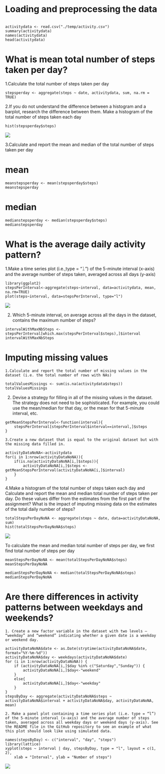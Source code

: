 # Loading and preprocessing the data

```{r, echo=TRUE}

activitydata <- read.csv("./temp/activity.csv")
summary(activitydata)
names(activitydata)
head(activitydata)
```

# What is mean total number of steps taken per day?

  1.Calculate the total number of steps taken per day
```{r, echo=TRUE} 
stepsperday <- aggregate(steps ~ date, activitydata, sum, na.rm = TRUE)
```

  2.If you do not understand the difference between a histogram and a barplot, research the difference between them. Make a histogram of the total number of steps taken each day
```{r}
hist(stepsperday$steps)
```
![](figure/Rplot1.png)

   3.Calculate and report the mean and median of the total number of steps taken per day
   # mean
```{r}
meanstepsperday <- mean(stepsperday$steps)
meanstepsperday
```
   # median
```{r}
medianstepsperday <- median(stepsperday$steps)
medianstepsperday
```

# What is the average daily activity pattern?
  1.Make a time series plot (i.e.,type = “𝚕”) of the 5-minute interval (x-axis) and the average number of steps taken, averaged across all days (y-axis)
  
```{r, echo=TRUE}
library(ggplot2)
stepsPerInterval<-aggregate(steps~interval, data=activitydata, mean, na.rm=TRUE)
plot(steps~interval, data=stepsPerInterval, type="l")
```
![](figure/Rplot2.png)
  
  2. Which 5-minute interval, on average across all the days in the dataset, contains the maximum number of steps?
```{r, echo=TRUE}
intervalWithMaxNbSteps <- stepsPerInterval[which.max(stepsPerInterval$steps),]$interval
intervalWithMaxNbSteps
```

# Imputing missing values

    1.Calculate and report the total number of missing values in the dataset (i.e. the total number of rows with 𝙽𝙰s)
```{r, echo=TRUE}
totalValuesMissings <- sum(is.na(activitydata$steps))
totalValuesMissings
```

   2. Devise a strategy for filling in all of the missing values in the dataset. The strategy does not need to be  sophisticated. For example, you could use the mean/median for that day, or the mean for that 5-minute interval, etc.
```{r, echo=TRUE}
getMeanStepsPerInterval<-function(interval){
    stepsPerInterval[stepsPerInterval$interval==interval,]$steps
}
```


    3.Create a new dataset that is equal to the original dataset but with the missing data filled in.
```{r, echo=TRUE}
activityDataNoNA<-activitydata
for(i in 1:nrow(activityDataNoNA)){
    if(is.na(activityDataNoNA[i,]$steps)){
        activityDataNoNA[i,]$steps <- getMeanStepsPerInterval(activityDataNoNA[i,]$interval)
    }
}
```
    

   4.Make a histogram of the total number of steps taken each day and Calculate and report the mean and median total number of steps taken per day. Do these values differ from the estimates from the first part of the assignment? What is the impact of imputing missing data on the estimates of the total daily number of steps?
```{r, echo=TRUE}
totalStepsPerDayNoNA <- aggregate(steps ~ date, data=activityDataNoNA, sum)
hist(totalStepsPerDayNoNA$steps)
```
![](figure/Rplot3.png)

To calculate the mean and median total number of steps per day, we first find total number of steps per day
```{r, echo = TRUE}
meanStepsPerDayNoNA <- mean(totalStepsPerDayNoNA$steps)
meanStepsPerDayNoNA

medianStepsPerDayNoNA <- median(totalStepsPerDayNoNA$steps)
medianStepsPerDayNoNA
```


# Are there differences in activity patterns between weekdays and weekends?

    1. Create a new factor variable in the dataset with two levels – “weekday” and “weekend” indicating whether a given date is a weekday or weekend day.
```{r, echo=TRUE}
activityDataNoNA$date <- as.Date(strptime(activityDataNoNA$date, format="%Y-%m-%d"))
activityDataNoNA$day <- weekdays(activityDataNoNA$date)
for (i in 1:nrow(activityDataNoNA)) {
    if (activityDataNoNA[i,]$day %in% c("Saturday","Sunday")) {
        activityDataNoNA[i,]$day<-"weekend"
    }
    else{
        activityDataNoNA[i,]$day<-"weekday"
    }
}
stepsByDay <- aggregate(activityDataNoNA$steps ~ activityDataNoNA$interval + activityDataNoNA$day, activityDataNoNA, mean)
```

    2. Make a panel plot containing a time series plot (i.e. 𝚝𝚢𝚙𝚎 = “𝚕”) of the 5-minute interval (x-axis) and the average number of steps taken, averaged across all weekday days or weekend days (y-axis). See the README file in the GitHub repository to see an example of what this plot should look like using simulated data.
```{r, echo=TRUE}
names(stepsByDay) <- c("interval", "day", "steps")
library(lattice)
xyplot(steps ~ interval | day, stepsByDay, type = "l", layout = c(1, 2), 
    xlab = "Interval", ylab = "Number of steps")
```
![](figure/Rplot4.png)

